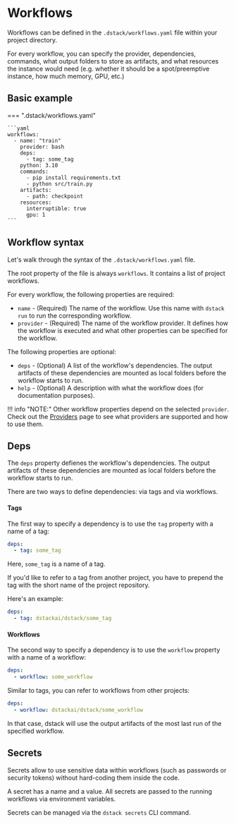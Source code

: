 # Workflows

Workflows can be defined in the `.dstack/workflows.yaml` file within your 
project directory.

For every workflow, you can specify the provider, dependencies, commands, what output 
folders to store as artifacts, and what resources the instance would need (e.g. whether it should be a 
spot/preemptive instance, how much memory, GPU, etc.) 

## Basic example

=== ".dstack/workflows.yaml"

    ```yaml
    workflows:
      - name: "train"
        provider: bash
        deps:
          - tag: some_tag
        python: 3.10
        commands:
          - pip install requirements.txt
          - python src/train.py
        artifacts: 
          - path: checkpoint
        resources:
          interruptible: true
          gpu: 1
    ```

## Workflow syntax

Let's walk through the syntax of the `.dstack/workflows.yaml` file.

The root property of the file is always `workflows`. It contains a list of project workflows.

For every workflow, the following properties are required:

- `name` - (Required) The name of the workflow. Use this name with `dstack run` to run the corresponding workflow.
- `provider` - (Required) The name of the workflow provider. It defines how the workflow is executed and what other properties 
  can be specified for the workflow.

The following properties are optional:

- `deps` - (Optional) A list of the workflow's dependencies. The output artifacts of these dependencies
  are mounted as local folders before the workflow starts to run.
- `help` - (Optional) A description with what the workflow does (for documentation purposes).

!!! info "NOTE:"
    Other workflow properties depend on the selected `provider`. Check out the [Providers](../providers/index.md) page 
    to see what providers are supported and how to use them.

## Deps

The `deps` property defienes the workflow's dependencies. The output artifacts of these dependencies are 
mounted as local folders before the workflow starts to run.

There are two ways to define dependencies: via tags and via workflows.

#### Tags

The first way to specify a dependency is to use the `tag` property with a name of a tag:

```yaml
deps:
  - tag: some_tag
```

Here, `some_tag` is a name of a tag.

If you'd like to refer to a tag from another project, you have to prepend the tag with the short name of 
the project repository.

Here's an example:

```yaml
deps:
  - tag: dstackai/dstack/some_tag
```

#### Workflows

The second way to specify a dependency is to use the `workflow` property with a name of a workflow:

```yaml
deps:
  - workflow: some_workflow
```

Similar to tags, you can refer to workflows from other projects:

```yaml
deps:
  - workflow: dstackai/dstack/some_workflow
```

In that case, dstack will use the output artifacts of the most last run of the specified workflow.

## Secrets

Secrets allow to use sensitive data within workflows (such as passwords or security tokens) without 
hard-coding them inside the code.

A secret has a name and a value. All secrets are passed to the running workflows via environment variables.

Secrets can be managed via the `dstack secrets` CLI command.
